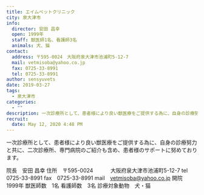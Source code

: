 ```yaml
---
title: エイムペットクリニック
city: 泉大津市
info:
  director: 安田 昌幸
  open: 1999年
  staff: 獣医師1名、看護師3名
  animals: 犬、猫
contact:
  address: 〒595-0024　大阪府泉大津市池浦町5-12-7
  mail: vetmisoba@yahoo.co.jp
  fax: 0725-33-8991
  tel: 0725-33-8991
author: sensyuvets
date: 2019-03-27
tags:
  - 泉大津市
categories:
  - ""
description: 一次診療所として、患者様により良い獣医療をご提供する為に、自身の診療努力と共に、二次診療所、専門病院のご紹介も含め、患者様のサポートに努めております。
recruit:
  date: May 12, 2020 4:48 PM
---
```


一次診療所として、患者様により良い獣医療をご提供する為に、自身の診療努力と共に、二次診療所、専門病院のご紹介も含め、患者様のサポートに努めております。

院長　安田 昌幸
住所　〒595-0024
　　　大阪府泉大津市池浦町5-12-7
tel　0725-33-8991
fax　0725-33-8991
mail　vetmisoba@yahoo.co.jp
開院　1999年
獣医師数　1名
看護師数　3名
診療対象動物　犬・猫